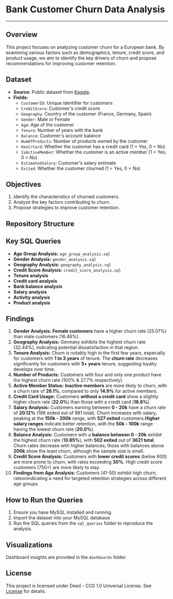 # Bank Customer Churn Data Analysis

---

## Overview
This project focuses on analyzing customer churn for a European bank. By examining various factors such as demographics, tenure, credit score, and product usage, we aim to identify the key drivers of churn and propose recommendations for improving customer retention.

## Dataset
- **Source:** Public dataset from [Kaggle](https://www.kaggle.com/datasets/shubhammeshram579/bank-customer-churn-prediction).
- **Fields:** 
  - `CustomerID`: Unique identifier for customers
  - `CreditScore`: Customer's credit score
  - `Geography`: Country of the customer (France, Germany, Spain)
  - `Gender`: Male or Female
  - `Age`: Age of the customer
  - `Tenure`: Number of years with the bank
  - `Balance`: Customer's account balance
  - `NumOfProducts`: Number of products owned by the customer
  - `HasCrCard`: Whether the customer has a credit card (1 = Yes, 0 = No)
  - `IsActiveMember`: Whether the customer is an active member (1 = Yes, 0 = No)
  - `EstimatedSalary`: Customer's salary estimate
  - `Exited`: Whether the customer churned (1 = Yes, 0 = No)

## Objectives
1. Identify the characteristics of churned customers.
2. Analyze the key factors contributing to churn.
3. Propose strategies to improve customer retention.

## Repository Structure


## Key SQL Queries
- **Age Group Analysis:** `age_group_analysis.sql`
- **Gender Analysis:** `gender_analysis.sql`
- **Geography Analysis:** `geography_analysis.sql`
- **Credit Score Analysis:** `credit_score_analysis.sql`
- **Tenure analysis**
- **Credit card analysis**
- **Bank balance analysis**
- **Salary analysis**
- **Activity analysis**
- **Product analysis**

## Findings
1. **Gender Analysis:** **Female customers** have a higher churn rate (25.07%) than male customers (16.46%).
2. **Geography Analysis:** Germany exhibits the highest churn rate (32.44%), indicating potential dissatisfaction in that region.
3. **Tenure Analysis:** Churn is notably high in the first few years, especially for customers with **1 to 3 years** of tenure. The **churn rate** decreases significantly for customers with **5+ years** tenure, suggesting loyalty develops over time.
4. **Number of Products:** Customers with four and only one product have the highest churn rate (100% & 27.7% respectively).
5. **Active Member Status:** **Inactive members** are more likely to churn, with a churn rate of **26.1%**, compared to only **14.9%** for active members.
6. **Credit Card Usage:** Customers **without a credit card** show a slightly higher churn rate (**22.0%**) than those with a credit card (**18.6%**).  
7. **Salary Analysis:** Customers earning between **0 - 20k** have a churn rate of **20.12%** (198 exited out of 981 total). Churn increases with salary, peaking at the **150k - 200k** range, with **527 exited** customers.**Higher salary ranges** indicate better retention, with the **50k - 100k** range having the lowest churn rate (**20.0%**).
8. **Balance Analysis:** Customers with a **balance between 0 - 20k** exhibit the highest churn rate (**13.85%**), with **502 exited** out of **3621 total**. Churn rates decrease with higher balances; those with balances above **200k** show the least churn, although the sample size is small.
9. **Credit Score Analysis:** Customers with **lower credit scores** (below 600) are more prone to churn, with rates exceeding **30%**. High credit score customers (750+) are more likely to stay.
10. **Findings from Age Analysis:** Customers (41-50) exhibit high churn, ratesnindicating a need for targeted retention strategies across different age groups.


## How to Run the Queries
1. Ensure you have MySQL installed and running.
2. Import the dataset into your MySQL database.
3. Run the SQL queries from the `sql_queries` folder to reproduce the analysis.

## Visualizations
Dashboard insights are provided in the `dashboards` folder.

## License
This project is licensed under Deed - CC0 1.0 Universal License. See [License](https://creativecommons.org/publicdomain/zero/1.0/) for details.
